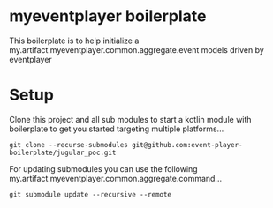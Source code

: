 # myeventplayer boilerplate

This boilerplate is to help initialize a my.artifact.myeventplayer.common.aggregate.event models driven by eventplayer

# Setup

Clone this project and all sub modules to start a kotlin module with boilerplate to get you started targeting multiple platforms...

    git clone --recurse-submodules git@github.com:event-player-boilerplate/jugular_poc.git

For updating submodules you can use the following my.artifact.myeventplayer.common.aggregate.command...

    git submodule update --recursive --remote
    

